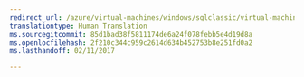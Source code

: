 ```yaml
---
redirect_url: /azure/virtual-machines/windows/sqlclassic/virtual-machines-windows-classic-sql-server-premium-storage
translationtype: Human Translation
ms.sourcegitcommit: 85d1bad38f5811174de6a24f078febb5e4d19d8a
ms.openlocfilehash: 2f210c344c959c2614d634b452753b8e251fd0a2
ms.lasthandoff: 02/11/2017

---
```

